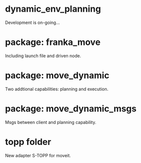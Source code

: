 # dynamic_env_planning
Development is on-going...

# package: franka_move
Including launch file and driven node.
# package: move_dynamic
Two addtional capabilities: planning and execution.
# package: move_dynamic_msgs
Msgs between client and planning capability.
# topp folder
New adapter S-TOPP for moveit.
